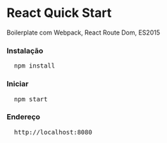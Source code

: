 # React Quick Start

Boilerplate com Webpack, React Route Dom, ES2015

### Instalação
<pre>
  npm install
</pre>

### Iniciar
<pre>
  npm start
</pre>

### Endereço
<pre>
  http://localhost:8080
</pre>